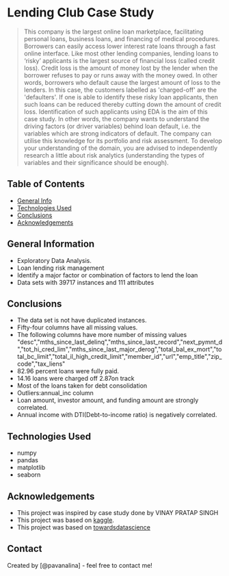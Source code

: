 # Lending Club Case Study
> This company is the largest online loan marketplace, facilitating personal loans, business loans, and financing of medical procedures. Borrowers can easily access lower interest rate loans through a fast online interface. 
> Like most other lending companies, lending loans to ‘risky’ applicants is the largest source of financial loss (called credit loss). Credit loss is the amount of money lost by the lender when the borrower refuses to pay or runs away with the money owed. In other words, borrowers who default cause the largest amount of loss to the lenders. In this case, the customers labelled as 'charged-off' are the 'defaulters'. 
> If one is able to identify these risky loan applicants, then such loans can be reduced thereby cutting down the amount of credit loss. Identification of such applicants using EDA is the aim of this case study.
> In other words, the company wants to understand the driving factors (or driver variables) behind loan default, i.e. the variables which are strong indicators of default.  The company can utilise this knowledge for its portfolio and risk assessment. 
> To develop your understanding of the domain, you are advised to independently research a little about risk analytics (understanding the types of variables and their significance should be enough).

## Table of Contents
* [General Info](#general-information)
* [Technologies Used](#technologies-used)
* [Conclusions](#conclusions)
* [Acknowledgements](#acknowledgements)

<!-- You can include any other section that is pertinent to your problem -->

## General Information
- Exploratory Data Analysis.
- Loan lending risk management
- Identify a major factor or combination of factors to lend the loan
- Data sets with 39717 instances and  111 attributes 


## Conclusions
- The data set is not have duplicated instances. 
- Fifty-four columns have all missing values.
- The following columns have more number of missing values 
  "desc","mths_since_last_delinq","mths_since_last_record","next_pymnt_d","tot_hi_cred_lim","mths_since_last_major_derog","total_bal_ex_mort","total_bc_limit","total_il_high_credit_limit","member_id","url","emp_title","zip_code","tax_liens"
- 82.96 percent loans were fully paid. 
- 14.16 loans were charged off 2.87on track
- Most of the loans taken for debt consolidation
- Outliers:annual_inc column
- Loan amount, investor amount, and funding amount are strongly correlated.
- Annual income with DTI(Debt-to-income ratio) is negatively correlated.


<!-- You don't have to answer all the questions - just the ones relevant to your project. -->


## Technologies Used
- numpy
- pandas
- matplotlib
- seaborn

<!-- As the libraries versions keep on changing, it is recommended to mention the version of library used in this project -->

## Acknowledgements

- This project was inspired by case study done by VINAY PRATAP SINGH
- This project was based on [kaggle](https://www.kaggle.com/).
- This project was based on [towardsdatascience](https://towardsdatascience.com/end-to-end-case-study-classification-lending-club-data-489f8a1b100a/)


## Contact
Created by [@pavanalina] - feel free to contact me!


<!-- Optional -->
<!-- ## License -->
<!-- This project is open source and available under the [... License](). -->

<!-- You don't have to include all sections - just the one's relevant to your project -->
